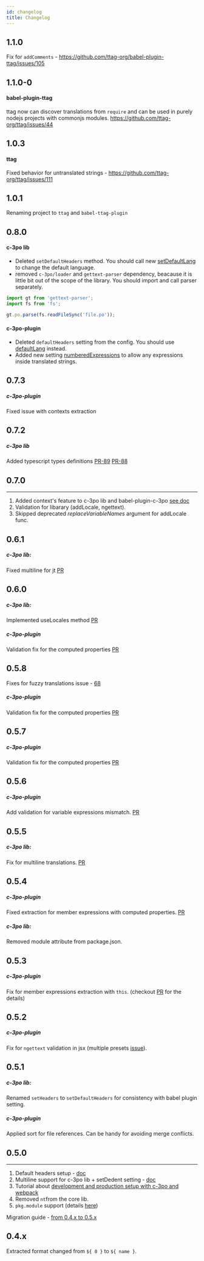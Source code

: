 ```yaml
---
id: changelog
title: Changelog
---
```


## 1.1.0
Fix for `addComments` - https://github.com/ttag-org/babel-plugin-ttag/issues/105

## 1.1.0-0
#### babel-plugin-ttag
ttag now can discover translations from `require` and can be used in purely nodejs projects with commonjs modules. https://github.com/ttag-org/ttag/issues/44


## 1.0.3
#### ttag
Fixed behavior for untranslated strings - https://github.com/ttag-org/ttag/issues/111

## 1.0.1
Renaming project to `ttag` and `babel-ttag-plugin`

## 0.8.0
#### c-3po lib
* Deleted `setDefaultHeaders` method. You should call new [setDefaultLang](#configuration-c-3po-lib.html#setdefaultlang-string-lang) to change
the default language.
* removed `c-3po/loader` and `gettext-parser` dependency, beacause it is little bit out of the scope of the library. You should import and call parser separately.

```js
import gt from 'gettext-parser';
import fs from 'fs';

gt.po.parse(fs.readFileSync('file.po'));
```

#### c-3po-plugin
* Deleted `defaultHeaders` setting from the config. You should use [defaultLang](#configuration.html#configdefaultlang-string) instead.
* Added new setting [numberedExpressions](configuration.html#confignumberedexpressions-boolean) to allow any expressions inside translated strings.

## 0.7.3
##### c-3po-plugin
Fixed issue with contexts extraction

## 0.7.2
##### c-3po lib
Added typescript types definitions [PR-89](https://github.com/ttag-org/ttag/pull/89) [PR-88](https://github.com/ttag-org/ttag/pull/88)

## 0.7.0
---------
1. Added context's feature to c-3po lib and babel-plugin-c-3po [see doc](reference-contexts.md)
2. Validation for libarary (addLocale, ngettext).
3. Skipped deprecated *replaceVariableNames* argument for addLocale func.


## 0.6.1

##### c-3po lib:
Fixed multiline for jt [PR](https://github.com/ttag-org/ttag/pull/76)

## 0.6.0

##### c-3po lib:
Implemented useLocales method [PR](https://github.com/ttag-org/ttag/pull/71)

##### c-3po-plugin
Validation fix for the computed properties [PR](https://github.com/ttag-org/babel-plugin-ttag/issues/90)

## 0.5.8
Fixes for fuzzy translations issue - [68](https://github.com/ttag-org/ttag/issues/68)

##### c-3po-plugin
Validation fix for the computed properties [PR](https://github.com/ttag-org/babel-plugin-ttag/issues/90)

## 0.5.7
##### c-3po-plugin
Validation fix for the computed properties [PR](https://github.com/ttag-org/babel-plugin-ttag/issues/90)

## 0.5.6
##### c-3po-plugin
Add validation for variable expressions mismatch. [PR](https://github.com/ttag-org/babel-plugin-ttag/pull/84)

## 0.5.5

##### c-3po lib:
Fix for multiline translations. [PR](https://github.com/ttag-org/ttag/pull/67)

## 0.5.4
##### c-3po-plugin
Fixed extraction for member expressions with computed properties. [PR](https://github.com/ttag-org/babel-plugin-ttag/pull/86)

##### c-3po lib:
Removed module attribute from package.json.

## 0.5.3
##### c-3po-plugin
Fix for member expressions extraction with `this`. (checkout [PR](https://github.com/ttag-org/babel-plugin-ttag/pull/82) for the details)

## 0.5.2
##### c-3po-plugin
Fix for `ngettext` validation in jsx (multiple presets [issue](https://github.com/ttag-org/babel-plugin-ttag/pull/81)). 
## 0.5.1
##### c-3po lib:
Renamed `setHeaders` to `setDefaultHeaders` for consistency with babel plugin setting.
##### c-3po-plugin
Applied sort for file references. Can be handy for avoiding merge conflicts.

## 0.5.0
---------
1. Default headers setup - [doc](/configuration-c-3po-lib.html#setheaders-object-headers)
2. Multiline support for c-3po lib + setDedent setting - [doc](/configuration-c-3po-lib.html#setdedent-bool-value)
3. Tutorial about [development and production setup with c-3po and webpack](/localization-with-webpack-and-c-3po.html)
4. Removed `nt`from the core lib.
5. `pkg.module` support (details [here](https://github.com/rollup/rollup/wiki/pkg.module))

Migration guide - [from 0.4.x to 0.5.x](/MIGRATION.html#from-04x-to-05x)


## 0.4.x
Extracted format changed from `${ 0 }` to `${ name }`.
